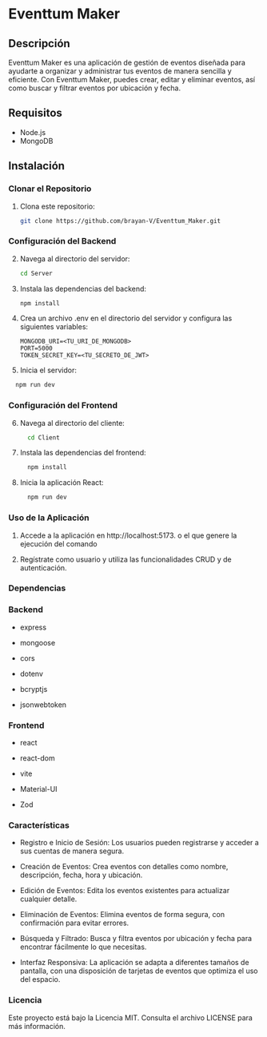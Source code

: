 # Eventtum Maker

## Descripción
Eventtum Maker es una aplicación de gestión de eventos diseñada para ayudarte a organizar y administrar tus eventos de manera sencilla y eficiente. Con Eventtum Maker, puedes crear, editar y eliminar eventos, así como buscar y filtrar eventos por ubicación y fecha.

## Requisitos
- Node.js
- MongoDB

## Instalación

### Clonar el Repositorio
1. Clona este repositorio:
   ```bash
   git clone https://github.com/brayan-V/Eventtum_Maker.git
   ```
### Configuración del Backend
2. Navega al directorio del servidor:
   ```bash
   cd Server
   ```   
3. Instala las dependencias del backend:
   ```bash
   npm install
   ```   
4. Crea un archivo .env en el directorio del servidor y configura las siguientes variables:
   ```plaintext
   MONGODB_URI=<TU_URI_DE_MONGODB>
   PORT=5000
   TOKEN_SECRET_KEY=<TU_SECRETO_DE_JWT>
   ```   
 5. Inicia el servidor:
 ```bash
   npm run dev
 ```
### Configuración del Frontend
6. Navega al directorio del cliente:
   ```bash
     cd Client
   ```
7. Instala las dependencias del frontend:
   ```bash
     npm install
   ``` 
8. Inicia la aplicación React:
   ```bash
     npm run dev
   ```
### Uso de la Aplicación
1. Accede a la aplicación en http://localhost:5173. o el que genere la ejecución del comando

2. Regístrate como usuario y utiliza las funcionalidades CRUD y de autenticación.

### Dependencias
### Backend
- express

- mongoose

- cors

- dotenv

- bcryptjs

- jsonwebtoken

### Frontend
- react

- react-dom

- vite
  
- Material-UI
  
- Zod

### Características
- Registro e Inicio de Sesión: Los usuarios pueden registrarse y acceder a sus cuentas de manera segura.

- Creación de Eventos: Crea eventos con detalles como nombre, descripción, fecha, hora y ubicación.

- Edición de Eventos: Edita los eventos existentes para actualizar cualquier detalle.

- Eliminación de Eventos: Elimina eventos de forma segura, con confirmación para evitar errores.

- Búsqueda y Filtrado: Busca y filtra eventos por ubicación y fecha para encontrar fácilmente lo que necesitas.

- Interfaz Responsiva: La aplicación se adapta a diferentes tamaños de pantalla, con una disposición de tarjetas de eventos que optimiza el uso del espacio.
### Licencia
Este proyecto está bajo la Licencia MIT. Consulta el archivo LICENSE para más información.
